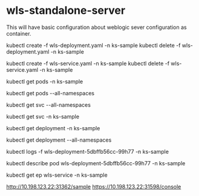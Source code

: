 # wls-standalone-server
This will have basic configuration about weblogic sever configuration as container.

kubectl create -f wls-deployment.yaml -n ks-sample
kubectl delete -f wls-deployment.yaml -n ks-sample

kubectl create -f wls-service.yaml -n ks-sample
kubectl delete -f wls-service.yaml -n ks-sample

kubectl get pods -n ks-sample

kubectl get pods --all-namespaces

kubectl get svc --all-namespaces

kubectl get svc -n ks-sample

kubectl get deployment -n ks-sample

kubectl get deployment --all-namespaces

kubectl logs -f wls-deployment-5dbffb56cc-99h77 -n ks-sample

kubectl describe pod wls-deployment-5dbffb56cc-99h77 -n ks-sample


kubectl get ep wls-service -n ks-sample

http://10.198.123.22:31362/sample
https://10.198.123.22:31598/console